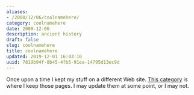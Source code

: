 ```yaml
---
aliases:
- /2000/12/06/coolnamehere/
category: coolnamehere
date: 2000-12-06
description: ancient history
draft: false
slug: coolnamehere
title: coolnamehere
updated: 2019-12-01 16:43:10
uuid: 7819b94f-8b45-4fb5-91ea-14795d13ec9d
---
```


Once upon a time I kept my stuff on a different Web site. [This
category](/categories/coolnamehere) is where I keep those pages. I may
update them at some point, or I may not.
